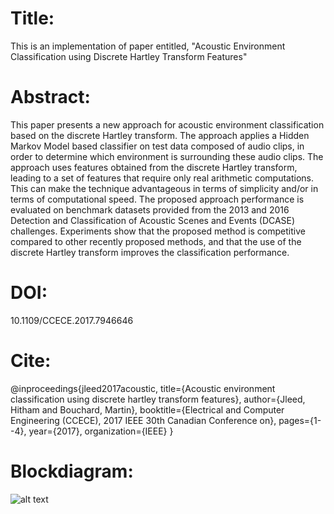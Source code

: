 # Title:
This is an implementation of paper entitled, "Acoustic Environment Classification using Discrete Hartley Transform Features"

# Abstract:
This paper presents a new approach for acoustic environment classification based on the discrete Hartley transform. The approach applies a Hidden Markov Model based classifier on test data composed of audio clips, in order to determine which environment is surrounding these audio clips. The approach uses features obtained from the discrete Hartley transform, leading to a set of features that require only real arithmetic computations. This can make the technique advantageous in terms of simplicity and/or in terms of computational speed. The proposed approach performance is evaluated on benchmark datasets provided from the 2013 and 2016 Detection and Classification of Acoustic Scenes and Events (DCASE) challenges. Experiments show that the proposed method is competitive compared to other recently proposed methods, and that the use of the discrete Hartley transform improves the classification performance.

# DOI: 
10.1109/CCECE.2017.7946646

# Cite: 
 @inproceedings{jleed2017acoustic,
   title={Acoustic environment classification using discrete hartley transform features},
   author={Jleed, Hitham and Bouchard, Martin},
   booktitle={Electrical and Computer Engineering (CCECE), 2017 IEEE 30th Canadian Conference on},
   pages={1--4},
   year={2017},
   organization={IEEE}
 }
 
 # Blockdiagram:
 ![alt text](http://https://github.com/hjleed/Acoustic-Environment-Classification-using-Discrete-Hartley-Transform-Features/blob/master/Picture1.png)
